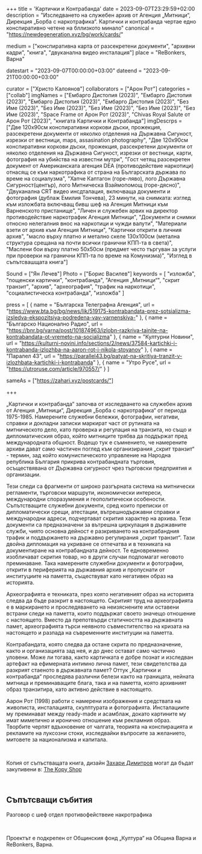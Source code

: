 +++
title = 'Картички и Контрабанда'
date = 2023-09-07T23:29:59+02:00
description = "Изследването на служебен архив от Агенция „Митници“, Дирекция „Борба с наркотрафика“. Картички и контрабанда чертае едно конспиративно четене на бллизкото минало"
canonical = "https://newdegeneration.xyz/bg/work/cards/"

medium = ["конспиративна карта от разсекретени документи", "архивни кадри", "книга", "двуканална видео инсталация"]
place = "ReBonkers, Варна"

datestart = "2023-09-07T00:00:00+03:00"
dateend = "2023-09-21T00:00:00+03:00"


curator = ["Христо Калоянов"]
collaborators = ["Арон Рот"]
categories = ["collab"]
imgNames = ["Ембарго Дистопия (2023)", "Ембарго Дистопия (2023)", "Ембарго Дистопия (2023)", "Ембарго Дистопия (2023)", "Без Име (2023)", "Без Име (2023)", "Без Име (2023)", "Без Име (2023)", "Без Име (2023)", "Space Frame от Арон Рот (2023)", "Chivas Royal Salute от Арон Рот (2023)", "книгата Картички и Контрабанда"]
imgDescrps = ["Две 120x90см конспиративни коркови дъски, прожекция, разсекретени документи от няколко отделения на Държавна Сигуност, изрезки от вестници, maps, assasination photography", "Две 120x90см конспиративни коркови дъски, прожекция, разсекретени документи от няколко отделения на Държавна Сигуност, изрезки от вестници, карти, фотография на убийства на известни мутри", "Гост четящ разсекретен документ от Американската агенция DEA (противодействие наркотици) отнасящ се към наркотрафика от страна на Българската държава по време на социалузма", "Хапче Каптагон (горе-ляво), лого Държавна Сигурност(център), лого Митническа Взаймопомощ (горе-дясно)", "Двуканална CRT видео инсдталация, включваща документи и фотография (дублаж Емилия Тончева), 23 минути, на снимката: изглед към изложбата включващ бивш шеф на Агенция Митници към Варненското пристанище", "Личен и служебен арвих на директор противодействие наркотрафик Агенция Митници", "Документи и снимки относно нелегалния внос на наркотици и чужди валути", "Материали взети от архив към Агенция Митници", "Картички открити в личния архив", "масло върху платно и метално скеле 130x100см (метална структура срещана на почти всички гранични КПП-та в света)", "Маслени бои върху платно 50x50см (предмет често търгуван за услуги при проверки на гранични КПП-та по време на Комунизма)", "Изглед в съпътсвашщата книга"]

Sound = ["Ян Лечев"]
Photo = ["Борис Василев"]
keywords = [
  "изложба",
  "пощенски картички",
  "контрабанда",
  "Агенция „Митници“",
  "скрит транзит",
  "архив",
  "археография",
  "трафик на наркотици",
  "социалистическа контрабанда",
  "изложба"
]

press = [
  { name = "Българска Телеграфна Агенция", url = "https://www.bta.bg/bg/news/lik/519175-kontrabandata-prez-sotsializma-izsledva-ekspozitsiya-podredena-vav-varnenskiya-" },
  { name = "Българско Национално Радио", url = "https://bnr.bg/varna/post/101874963/izlobn-razkriva-tainite-na-kontrabandata-ot-vremeto-na-socializma" },
  { name = "Културни Новини", url = "https://kulturni-novini.info/sections/2/news/37584-kartichki-i-kontrabanda-izlozhba-na-aaron-rot-i-nikola-stoyanov" },
  { name = "Паралел 43", url = "https://parallel43.bg/patyat-na-skritiya-tranzit-v-izlozhbata-kartichki-i-kontrabanda" },
  { name = "Утро Русе", url = "https://utroruse.com/article/970557/" }
]

sameAs = ["https://zahari.xyz/postcards/"]

+++

„Картички и контрабанда“ започва от изследването на служебен архив от Агенция „Митници“, Дирекция „Борба с наркотрафика“ от периода 1975-1985. Намерените служебни бележки, фотографии, негативи, справки и докладни записки маркират част от рутината на митническото дело, като проверка и регулация на транзита, но също и дипломатическия образ, който митниците трябва да поддържат пред международната общност. Водещо тук е съмнението, че намерените архиви дават само частичен поглед към организирания „скрит транзит“ - термин, зад който комунистическото управление на Народна република България прикрива контрабандната търговия, осъществявана от Държавна сигурност чрез търговски предприятия и организации.
 
Тези следи са фрагменти от широко разгърната система на митнически регламенти, търговски маршрути, икономически интереси, международни споразумения и геополитически особености. Съпътстващите служебни документи, сред които преписки от дипломатически срещи, атестации, вътрешнодържавни справки и международни адреси, подчертават скрития характер на архива. Тези документи са предназначени за вътрешна циркулация в държавните служби, чиято основна дейност е разкриването на контрабандния трафик и поддържането на държавно регулирания „скрит транзит“. Тази двойна дипломация на укриване се отпечатва и в техниката на документиране на контрабандната дейност. Те едновременно изобличават скрития товар, но в други случаи подпомагат неговото преминаване. Така намерените служебни документи и фотографии, открити в периферията на държавния архив и пропуснати от институциите на паметта, съществуват като негативен образ на историята.
 
Археографията е техниката, през която негативният образ на историята следва да бъде разкрит в настоящето. Скритият труд на археографията е в маркирането и проследяването на неизяснените или оставени встрани следи на паметта, които поддържат своето значещо отношение с настоящето. Вместо да препотвърди статичността на държавната памет, археографията търси неявното съвместителство на кризата на настоящето и разпада на съвременните институции на паметта.
 
Контрабандата, която следва да остане скрита по предназначение, както и организацията зад нея, и до днес остават само частично уловени. Може ли тогава, както картичката е добре познат и изследван артефакт на ефимерната интимно лична памет, тези свидетелства да разкрият стаеното в държавната памет? Оттук „Картички и контрабанда“ проследява различни белези както на границата, нейната митница и преминаващите блага, така и на паметта, която архивният образ транзитира, като активно действие в настоящето.
 

Аарон Рот (1998) работи с намерени изображения и средствата на живописта, инсталацията, скулптурата и фотографията. Инсталациите му преминават между ready-made и асамблаж, докато картините му имат миметично и иронично отношение към рекламния образ. Творбите черпят вдъхновение от чалгата, теорията на конспирацията и рекламите на луксозни стоки, изследвайки въпросите за желанието, митовете за национализма и капитала.
<!-- add other header and the talk and after that the showing at sofia, say who the talk was with -->

&nbsp;

Копия от съпъстващата книга, дизайн [Захари Димитров](https://zahari.xyz/postcards/) могат да бъдат закупивени в: [The Kopy Shop](https://www.thekopy.shop/product/%D0%BA%D0%B0%D1%80%D1%82%D0%B8%D1%87%D0%BA%D0%B8-%D0%B8-%D0%BA%D0%BE%D0%BD%D1%82%D1%80%D0%B0%D0%B1%D0%B0%D0%BD%D0%B4%D0%B0)

&nbsp;

## Съпътсващи събития
Разговор с шеф отдел противофействеие накротрафика 


&nbsp;

Проектът е подкрепен от Общинския фонд „Култура“ на Община Варна и ReBonkers, Варна.